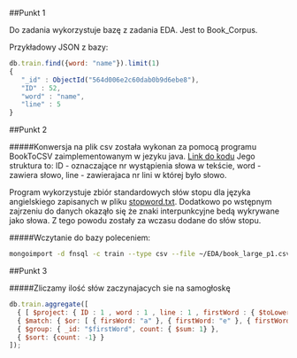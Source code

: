 ##Punkt 1

Do zadania wykorzystuje bazę z zadania EDA. Jest to Book_Corpus.

Przykładowy JSON z bazy:

```js
db.train.find({word: "name"}).limit(1)
{ 
   "_id" : ObjectId("564d006e2c60dab0b9d6ebe8"),
   "ID" : 52,
   "word" : "name",
   "line" : 5
}
```

##Punkt 2

#####Konwersja na plik csv została wykonan za pomocą programu BookToCSV zaimplementowanym w jezyku java. [Link do kodu](https://github.com/rjasinski/nosql/blob/master/EDA/BookToCSV.java)
Jego struktura to: ID - oznaczające nr wystąpienia słowa w tekście, word - zawiera słowo, line - zawierajaca nr lini w której było słowo.

Program wykorzystuje zbiór standardowych słów stopu dla języka angielskiego zapisanych w pliku [stopword.txt](https://github.com/rjasinski/nosql/blob/master/EDA/stopword.txt). Dodatkowo po wstępnym zajrzeniu do danych okaząło się że znaki interpunkcyjne bedą wykrywane jako słowa. Z tego powodu zostały za wczasu dodane do słów stopu.

#####Wczytanie do bazy poleceniem:

```sh
mongoimport -d fnsql -c train --type csv --file ~/EDA/book_large_p1.csv --headerline
```

##Punkt 3

#####Zliczamy ilość słów zaczynajacych sie na samogłoskę

```js 
db.train.aggregate([
  { [ $project: { ID : 1 , word : 1 , line : 1 , firstWord : { $toLower: { $substr: [ "$word", 0, 1 ] } } } ] },
  { $match: { $or: [ { firsWord: "a" }, { firstWord: "e" }, { firstWord: "o"}, { firstWord: "u"}, {firstWord: "u"} ] },
  { $group: { _id: "$firstWord", count: { $sum: 1} },
  { $sort: {count: -1} }
]);
```
